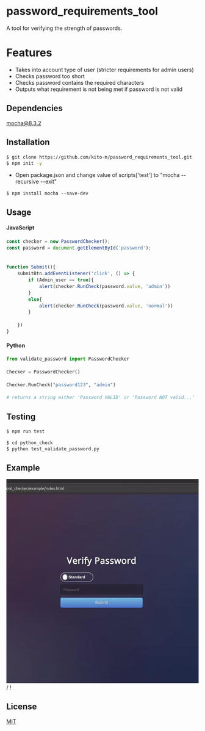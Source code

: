 # password_requirements_tool

A tool for verifying the strength of passwords.

# Features

* Takes into account type of user (stricter requirements for admin users)
* Checks password too short
* Checks password contains the required characters
* Outputs what requirement is not being met if password is not valid

## Dependencies

mocha@8.3.2

## Installation


```bash
$ git clone https://github.com/kito-m/password_requirements_tool.git
$ npm init -y
```
* Open package.json and change value of scripts['test']
to "mocha --recursive --exit"

```
$ npm install mocha --save-dev
```

## Usage

#### JavaScript

```JavaScript
const checker = new PasswordChecker();
const password = document.getElementById('password');


function Submit(){
    submitBtn.addEventListener('click', () => {
        if (Admin_user == true){
            alert(checker.RunCheck(password.value, 'admin'))
        }
        else{
            alert(checker.RunCheck(password.value, 'normal'))
        }

    })
}
```
#### Python
```Python
from validate_password import PasswordChecker

Checker = PasswordChecker()

Checker.RunCheck("password123", "admin")

# returns a string either 'Password VALID' or 'Password NOT valid...'

```
## Testing
```
$ npm run test
```
```
$ cd python_check
$ python test_validate_password.py
```

## Example

![ Alt text](passChecker.gif) / ! [](passChecker.gif)

## License
[MIT](https://choosealicense.com/licenses/mit/)
